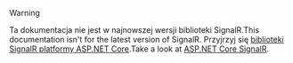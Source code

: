 > [!WARNING]
> <span data-ttu-id="48daf-101">Ta dokumentacja nie jest w najnowszej wersji biblioteki SignalR.</span><span class="sxs-lookup"><span data-stu-id="48daf-101">This documentation isn't for the latest version of SignalR.</span></span> <span data-ttu-id="48daf-102">Przyjrzyj się [biblioteki SignalR platformy ASP.NET Core](/aspnet/core/signalr/introduction).</span><span class="sxs-lookup"><span data-stu-id="48daf-102">Take a look at [ASP.NET Core SignalR](/aspnet/core/signalr/introduction).</span></span>
